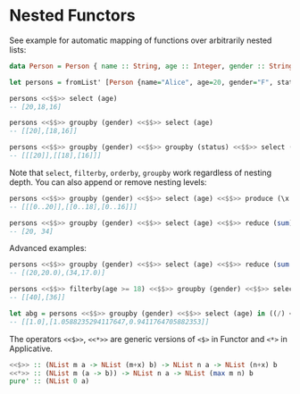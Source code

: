 # Nested Functors

See example for automatic mapping of functions over arbitrarily nested lists:

```haskell
data Person = Person { name :: String, age :: Integer, gender :: String, status :: String } deriving Show

let persons = fromList' [Person {name="Alice", age=20, gender="F", status="Good"}, Person {name="Bob", age=18, gender="M", status="Good"}, Person {name="Chuck", age=16, gender="M", status="Bad"}] :: NList N1 Person

persons <<$$>> select (age)
-- [20,18,16]

persons <<$$>> groupby (gender) <<$$>> select (age)
-- [[20],[18,16]]

persons <<$$>> groupby (gender) <<$$>> groupby (status) <<$$>> select (age)
-- [[[20]],[[18],[16]]]
```

Note that `select`, `filterby`, `orderby`, `groupby` work regardless of nesting depth. You can also append or remove nesting levels:
```haskell
persons <<$$>> groupby (gender) <<$$>> select (age) <<$$>> produce (\x -> [0..x])
-- [[[0..20]],[[0..18],[0..16]]]

persons <<$$>> groupby (gender) <<$$>> select (age) <<$$>> reduce (sum)
-- [20, 34]
```

Advanced examples:
```haskell
persons <<$$>> groupby (gender) <<$$>> select (age) <<$$>> reduce (sum &&& mean)
-- [(20,20.0),(34,17.0)]

persons <<$$>> filterby(age >= 18) <<$$>> groupby (gender) <<$$>> select (age * 2)
-- [[40],[36]]

let abg = persons <<$$>> groupby (gender) <<$$>> select (age) in ((/) <$> (abg <<$$>> select (realToFrac)) <<*>> (abg <<$$>> reduce (mean)))
-- [[1.0],[1.0588235294117647,0.9411764705882353]]
```

The operators `<<$>>`, `<<*>>` are generic versions of `<$>` in Functor and `<*>` in Applicative.
```haskell
<<$>> :: (NList m a -> NList (m+x) b) -> NList n a -> NList (n+x) b
<<*>> :: (NList m (a -> b)) -> NList n a -> NList (max m n) b
pure' :: (NList 0 a)
```
